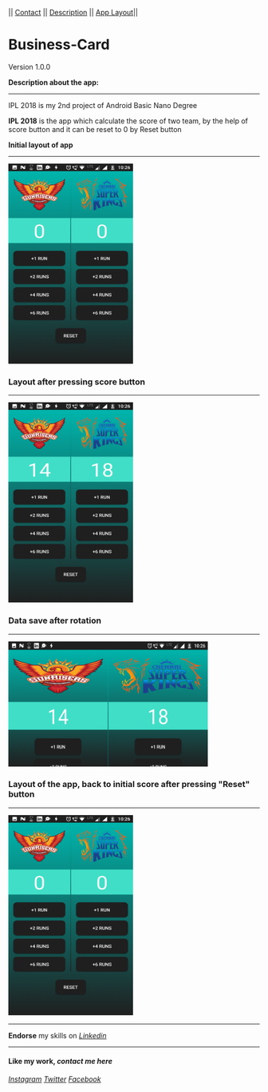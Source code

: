 || [Contact](#contact-me)      ||      [Description](#description-here)  ||    [App Layout](#app-layout)||

# Business-Card
Version 1.0.0

<a name="description-here"></a> **Description about the app:**
***
IPL 2018 is my 2nd project of Android Basic Nano Degree

**IPL 2018** is the app which calculate the score of two team, by the help of score button and it can be reset to 0 by Reset button

<a name="app-layout"></a> **Initial layout of app**
***
<img src="app/src/main/res/drawable/initial.png" width="250" height="400">

### Layout after pressing score button
***
<img src="app/src/main/res/drawable/afterscore.png" width="250" height="400">

### Data save after rotation
***
<img src="app/src/main/res/drawable/afterrotation.png" width="400" height="250">

### Layout of the app, back to initial score after pressing "Reset" button
***
<img src="app/src/main/res/drawable/initial.png" width="250" height="400">

***
**Endorse** my skills on *[Linkedin](https://www.linkedin.com/in/imadianand/)*

***

#### **Like my work**,<a name="contact-me"></a> *contact me here*
*[Instagram](https://www.instagram.com/imadianand/) [Twitter](https://twitter.com/imadianand) [Facebook](https://www.facebook.com/imadianand)*
